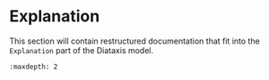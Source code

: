 # Explanation

This section will contain restructured documentation that fit into the `Explanation` part of the Diataxis model. 

```{toctree}
:maxdepth: 2

```

